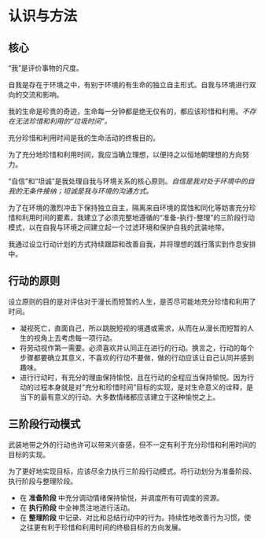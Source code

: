 # 认识与方法

## 核心

“我”是评价事物的尺度。

自我是存在于环境之中，有别于环境的有生命的独立自主形式。自我与环境进行双向的交流和影响。

我的生命是珍贵的奇迹，生命每一分钟都是绝无仅有的，都应该珍惜和利用。*不存在无法珍惜和利用的“垃圾时间”。*

充分珍惜和利用时间是我的生命活动的终极目的。

为了充分地珍惜和利用时间，我应当确立理想，以便持之以恒地朝理想的方向努力。

“自信”和“坦诚”是我处理自我与环境关系的核心原则。*自信是我对处于环境中的自我的无条件接纳；坦诚是我与环境的沟通方式。*

为了在环境的激烈冲击下保持独立自主，隔离来自环境的腐蚀和同化等妨害充分珍惜和利用时间的要素，我建立了必须完整地遵循的“准备-执行-整理”的三阶段行动模式，以在自我与环境之间建立起一个过滤环境和保护自我的武装地带。

我通过设立行动计划的方式持续跟踪和改善自我，并将理想的践行落实到作息安排中。

## 行动的原则

设立原则的目的是对评估对于漫长而短暂的人生，是否尽可能地充分珍惜和利用了时间。

- 凝视死亡，直面自己，所以跳脱短视的境遇或需求，从而在从漫长而短暂的人生的视角上去考虑每一项行动。
- 将劳动视作第一需要。必须喜欢并认同正在进行的行动。换言之，行动的每个步骤都要确立其意义，不喜欢的行动不要做，做的行动应该让自己认同并感到趣味。
- 进行行动时，有充分的理由保持愉悦，且在行动的全程应当保持愉悦。因为行动的过程本身就是对“充分和珍惜时间”目标的实现，是对生命意义的诠释，是当下的最有意义的行动。大多数情绪都应该建立于这种愉悦之上。

## 三阶段行动模式

武装地带之外的行动也许可以带来兴奋感，但不一定有利于充分珍惜和利用时间的目标的实现。

为了更好地实现目标，应该尽全力执行三阶段行动模式。将行动划分为准备阶段、执行阶段与整理阶段。

- 在 **准备阶段** 中充分调动情绪保持愉悦，并调度所有可调度的资源。
- 在 **执行阶段** 中全神贯注地进行活动。
- 在 **整理阶段** 中记录、对比和总结行动中的行为。持续性地改善行为习惯，使之往更有利于珍惜和利用时间的终极目标的方向发展。

